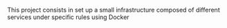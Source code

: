 This project consists in set up a small infrastructure composed of different
services under specific rules using Docker
